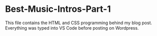 # Best-Music-Intros-Part-1
This file contains the HTML and CSS programming behind my blog post. Everything was typed into VS Code before posting on Wordpress. 
